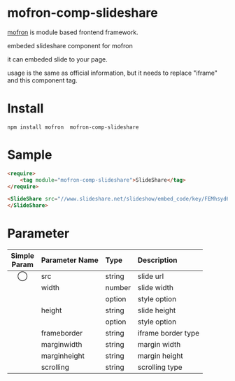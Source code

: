 #  mofron-comp-slideshare
[mofron](https://mofron.github.io/mofron/) is module based frontend framework.

embeded slideshare component for mofron

it can embeded slide to your page.

usage is the same as official information, but it needs to replace  "iframe" and this component tag.


# Install
```
npm install mofron  mofron-comp-slideshare
```

# Sample
```html
<require>
    <tag module="mofron-comp-slideshare">SlideShare</tag>
</require>

<SlideShare src="//www.slideshare.net/slideshow/embed_code/key/FEMhsyd6vq2yTt" width="400" height="300" frameborder="0" marginwidth="0" marginheight="0" scrolling="no" style="border-width:1px;max-width:100%;">
</SlideShare>
```
# Parameter

|Simple<br>Param | Parameter Name | Type | Description |
|:--------------:|:---------------|:-----|:------------|
| ◯  | src | string | slide url |
| | width | number | slide width |
| | | option | style option |
| | height | string | slide height |
| | | option | style option |
| | frameborder | string | iframe border type |
| | marginwidth | string | margin width |
| | marginheight | string | margin height |
| | scrolling | string | scrolling type |

